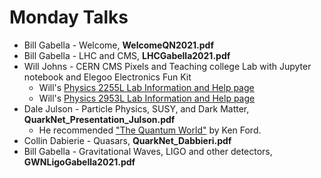 # Monday Talks

* Bill Gabella - Welcome, **WelcomeQN2021.pdf**
* Bill Gabella - LHC and CMS, **LHCGabella2021.pdf**
* Will Johns - CERN CMS Pixels and Teaching college Lab with Jupyter notebook and Elegoo Electronics Fun Kit
  * Will's [Physics 2255L Lab Information and Help page](http://www.hep.vanderbilt.edu/~johnswe/classes/2255l_2020/)
  * Will's [Physics 2953L Lab Information and Help page](http://www.hep.vanderbilt.edu/~johnswe/classes/2953L/)
* Dale Julson - Particle Physics, SUSY, and Dark Matter, **QuarkNet_Presentation_Julson.pdf**
  * He recommended ["The Quantum World"](https://www.amazon.com/Quantum-World-Physics-Everyone/dp/067401832X/ref=sr_1_1?dchild=1&keywords=quantum+world&qid=1624370576&sr=8-1) by Ken Ford.  
* Collin Dabierie - Quasars, **QuarkNet_Dabbieri.pdf**
* Bill Gabella - Gravitational Waves, LIGO and other detectors, **GWNLigoGabella2021.pdf**

